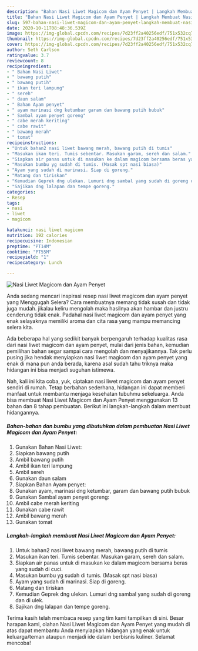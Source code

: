 ```yaml
---
description: "Bahan Nasi Liwet Magicom dan Ayam Penyet | Langkah Membuat Nasi Liwet Magicom dan Ayam Penyet Yang Paling Enak"
title: "Bahan Nasi Liwet Magicom dan Ayam Penyet | Langkah Membuat Nasi Liwet Magicom dan Ayam Penyet Yang Paling Enak"
slug: 597-bahan-nasi-liwet-magicom-dan-ayam-penyet-langkah-membuat-nasi-liwet-magicom-dan-ayam-penyet-yang-paling-enak
date: 2020-10-11T08:48:36.539Z
image: https://img-global.cpcdn.com/recipes/7d23ff2a40256edf/751x532cq70/nasi-liwet-magicom-dan-ayam-penyet-foto-resep-utama.jpg
thumbnail: https://img-global.cpcdn.com/recipes/7d23ff2a40256edf/751x532cq70/nasi-liwet-magicom-dan-ayam-penyet-foto-resep-utama.jpg
cover: https://img-global.cpcdn.com/recipes/7d23ff2a40256edf/751x532cq70/nasi-liwet-magicom-dan-ayam-penyet-foto-resep-utama.jpg
author: Seth Carlson
ratingvalue: 3.7
reviewcount: 8
recipeingredient:
- " Bahan Nasi Liwet"
- " bawang putih"
- " bawang putih"
- " ikan teri lampung"
- " sereh"
- " daun salam"
- " Bahan Ayam penyet"
- " ayam marinasi dng ketumbar garam dan bawang putih bubuk"
- " Sambal ayam penyet goreng"
- " cabe merah keriting"
- " cabe rawit"
- " bawang merah"
- " tomat"
recipeinstructions:
- "Untuk bahan2 nasi liwet bawang merah, bawang putih di tumis"
- "Masukan ikan teri. Tumis sebentar. Masukan garam, sereh dan salam."
- "Siapkan air panas untuk di masukan ke dalam magicom bersama beras yang sudah di cuci."
- "Masukan bumbu yg sudah di tumis. (Masak spt nasi biasa)"
- "Ayam yang sudah di marinasi. Siap di goreng."
- "Matang dan tiriskan"
- "Kemudian Geprek dng ulekan. Lumuri dng sambal yang sudah di goreng dan di ulek."
- "Sajikan dng lalapan dan tempe goreng."
categories:
- Resep
tags:
- nasi
- liwet
- magicom

katakunci: nasi liwet magicom 
nutrition: 192 calories
recipecuisine: Indonesian
preptime: "PT14M"
cooktime: "PT55M"
recipeyield: "1"
recipecategory: Lunch

---
```



![Nasi Liwet Magicom dan Ayam Penyet](https://img-global.cpcdn.com/recipes/7d23ff2a40256edf/751x532cq70/nasi-liwet-magicom-dan-ayam-penyet-foto-resep-utama.jpg)

Anda sedang mencari inspirasi resep nasi liwet magicom dan ayam penyet yang Menggugah Selera? Cara membuatnya memang tidak susah dan tidak juga mudah. jikalau keliru mengolah maka hasilnya akan hambar dan justru cenderung tidak enak. Padahal nasi liwet magicom dan ayam penyet yang enak selayaknya memiliki aroma dan cita rasa yang mampu memancing selera kita.



Ada beberapa hal yang sedikit banyak berpengaruh terhadap kualitas rasa dari nasi liwet magicom dan ayam penyet, mulai dari jenis bahan, kemudian pemilihan bahan segar sampai cara mengolah dan menyajikannya. Tak perlu pusing jika hendak menyiapkan nasi liwet magicom dan ayam penyet yang enak di mana pun anda berada, karena asal sudah tahu triknya maka hidangan ini bisa menjadi suguhan istimewa.


Nah, kali ini kita coba, yuk, ciptakan nasi liwet magicom dan ayam penyet sendiri di rumah. Tetap berbahan sederhana, hidangan ini dapat memberi manfaat untuk membantu menjaga kesehatan tubuhmu sekeluarga. Anda bisa membuat Nasi Liwet Magicom dan Ayam Penyet menggunakan 13 bahan dan 8 tahap pembuatan. Berikut ini langkah-langkah dalam membuat hidangannya.

<!--inarticleads1-->

##### Bahan-bahan dan bumbu yang dibutuhkan dalam pembuatan Nasi Liwet Magicom dan Ayam Penyet:

1. Gunakan  Bahan Nasi Liwet:
1. Siapkan  bawang putih
1. Ambil  bawang putih
1. Ambil  ikan teri lampung
1. Ambil  sereh
1. Gunakan  daun salam
1. Siapkan  Bahan Ayam penyet:
1. Gunakan  ayam, marinasi dng ketumbar, garam dan bawang putih bubuk
1. Gunakan  Sambal ayam penyet goreng:
1. Ambil  cabe merah keriting
1. Gunakan  cabe rawit
1. Ambil  bawang merah
1. Gunakan  tomat




<!--inarticleads2-->

##### Langkah-langkah membuat Nasi Liwet Magicom dan Ayam Penyet:

1. Untuk bahan2 nasi liwet bawang merah, bawang putih di tumis
1. Masukan ikan teri. Tumis sebentar. Masukan garam, sereh dan salam.
1. Siapkan air panas untuk di masukan ke dalam magicom bersama beras yang sudah di cuci.
1. Masukan bumbu yg sudah di tumis. (Masak spt nasi biasa)
1. Ayam yang sudah di marinasi. Siap di goreng.
1. Matang dan tiriskan
1. Kemudian Geprek dng ulekan. Lumuri dng sambal yang sudah di goreng dan di ulek.
1. Sajikan dng lalapan dan tempe goreng.




Terima kasih telah membaca resep yang tim kami tampilkan di sini. Besar harapan kami, olahan Nasi Liwet Magicom dan Ayam Penyet yang mudah di atas dapat membantu Anda menyiapkan hidangan yang enak untuk keluarga/teman ataupun menjadi ide dalam berbisnis kuliner. Selamat mencoba!
